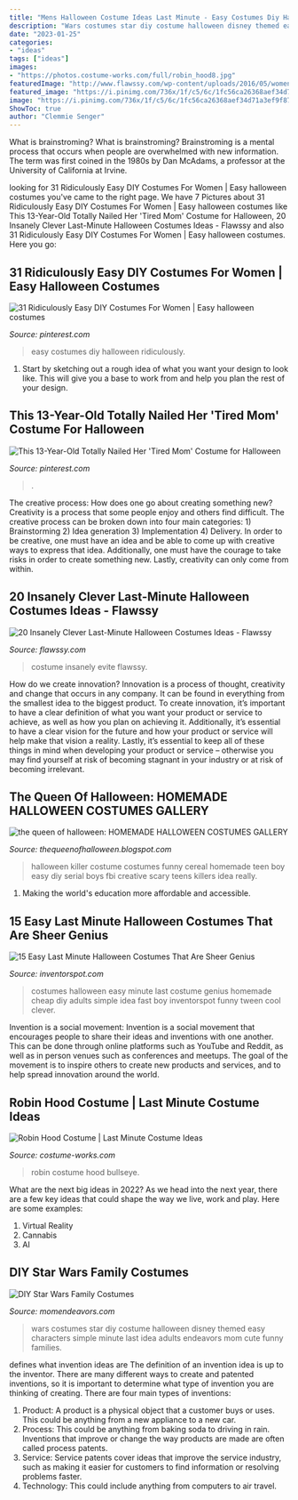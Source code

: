 ```yaml
---
title: "Mens Halloween Costume Ideas Last Minute - Easy Costumes Diy Halloween Ridiculously"
description: "Wars costumes star diy costume halloween disney themed easy characters simple minute last idea adults endeavors mom cute funny families"
date: "2023-01-25"
categories:
- "ideas"
tags: ["ideas"]
images:
- "https://photos.costume-works.com/full/robin_hood8.jpg"
featuredImage: "http://www.flawssy.com/wp-content/uploads/2016/05/women-last-minute-costume.jpg"
featured_image: "https://i.pinimg.com/736x/1f/c5/6c/1fc56ca26368aef34d71a3ef9f87cc7e.jpg"
image: "https://i.pinimg.com/736x/1f/c5/6c/1fc56ca26368aef34d71a3ef9f87cc7e.jpg"
ShowToc: true
author: "Clemmie Senger"
---
```



What is brainstroming?
What is brainstroming? Brainstroming is a mental process that occurs when people are overwhelmed with new information. The term was first coined in the 1980s by Dan McAdams, a professor at the University of California at Irvine.

	

		
looking for 31 Ridiculously Easy DIY Costumes For Women | Easy halloween costumes you've came to the right page. We have 7 Pictures about 31 Ridiculously Easy DIY Costumes For Women | Easy halloween costumes like This 13-Year-Old Totally Nailed Her &#039;Tired Mom&#039; Costume for Halloween, 20 Insanely Clever Last-Minute Halloween Costumes Ideas - Flawssy and also 31 Ridiculously Easy DIY Costumes For Women | Easy halloween costumes. Here you go:
		
    
## 31 Ridiculously Easy DIY Costumes For Women | Easy Halloween Costumes

<img loading=lazy src="https://i.pinimg.com/736x/01/d0/42/01d0422201c0a86a01a8e5aa1400b38d--easy-diy-costumes-costumes-for-women.jpg" onerror="this.onerror=null;this.src='https://tse1.mm.bing.net/th?id=OIP.GMEwj_-qmuRGQyn4gaakIgHaLH&amp;pid=15.1';" alt="31 Ridiculously Easy DIY Costumes For Women | Easy halloween costumes">

_Source: pinterest.com_

>easy costumes diy halloween ridiculously. 

	

1. Start by sketching out a rough idea of what you want your design to look like. This will give you a base to work from and help you plan the rest of your design.

    
## This 13-Year-Old Totally Nailed Her &#039;Tired Mom&#039; Costume For Halloween

<img loading=lazy src="https://i.pinimg.com/736x/1f/c5/6c/1fc56ca26368aef34d71a3ef9f87cc7e.jpg" onerror="this.onerror=null;this.src='https://tse3.mm.bing.net/th?id=OIP.hasUVPLEkirRaZd-EWR7fgHaJ3&amp;pid=15.1';" alt="This 13-Year-Old Totally Nailed Her &#039;Tired Mom&#039; Costume for Halloween">

_Source: pinterest.com_

>. 

	

The creative process: How does one go about creating something new?
Creativity is a process that some people enjoy and others find difficult. The creative process can be broken down into four main categories: 1) Brainstorming 2) Idea generation 3) Implementation 4) Delivery. In order to be creative, one must have an idea and be able to come up with creative ways to express that idea. Additionally, one must have the courage to take risks in order to create something new. Lastly, creativity can only come from within.

    
## 20 Insanely Clever Last-Minute Halloween Costumes Ideas - Flawssy

<img loading=lazy src="http://www.flawssy.com/wp-content/uploads/2016/05/women-last-minute-costume.jpg" onerror="this.onerror=null;this.src='https://tse2.mm.bing.net/th?id=OIP.JIQcQEVEKaGgflLAM63IkwHaLH&amp;pid=15.1';" alt="20 Insanely Clever Last-Minute Halloween Costumes Ideas - Flawssy">

_Source: flawssy.com_

>costume insanely evite flawssy. 

	

How do we create innovation?
Innovation is a process of thought, creativity and change that occurs in any company. It can be found in everything from the smallest idea to the biggest product. To create innovation, it’s important to have a clear definition of what you want your product or service to achieve, as well as how you plan on achieving it. Additionally, it’s essential to have a clear vision for the future and how your product or service will help make that vision a reality. Lastly, it’s essential to keep all of these things in mind when developing your product or service – otherwise you may find yourself at risk of becoming stagnant in your industry or at risk of becoming irrelevant.

    
## The Queen Of Halloween: HOMEMADE HALLOWEEN COSTUMES GALLERY

<img loading=lazy src="http://3.bp.blogspot.com/-0t-0KfLY2k4/UjXyxYyrg6I/AAAAAAAACjw/CW3_8HLAfKE/s1600/tcereal_killer.jpg" onerror="this.onerror=null;this.src='https://tse2.mm.bing.net/th?id=OIP.1d8VGzRFs_CoXaIxT4IGOAAAAA&amp;pid=15.1';" alt="the queen of halloween: HOMEMADE HALLOWEEN COSTUMES GALLERY">

_Source: thequeenofhalloween.blogspot.com_

>halloween killer costume costumes funny cereal homemade teen boy easy diy serial boys fbi creative scary teens killers idea really. 

	

1. Making the world's education more affordable and accessible. 

    
## 15 Easy Last Minute Halloween Costumes That Are Sheer Genius

<img loading=lazy src="http://inventorspot.com/files/blog1/cactuscostume.jpg" onerror="this.onerror=null;this.src='https://tse1.mm.bing.net/th?id=OIP._5qbynMox6oOR02DbL3PCQAAAA&amp;pid=15.1';" alt="15 Easy Last Minute Halloween Costumes That Are Sheer Genius">

_Source: inventorspot.com_

>costumes halloween easy minute last costume genius homemade cheap diy adults simple idea fast boy inventorspot funny tween cool clever. 

	

Invention is a social movement:
Invention is a social movement that encourages people to share their ideas and inventions with one another. This can be done through online platforms such as YouTube and Reddit, as well as in person venues such as conferences and meetups. The goal of the movement is to inspire others to create new products and services, and to help spread innovation around the world.

    
## Robin Hood Costume | Last Minute Costume Ideas

<img loading=lazy src="https://photos.costume-works.com/full/robin_hood8.jpg" onerror="this.onerror=null;this.src='https://tse4.mm.bing.net/th?id=OIP.7WjX1mh0rOXfW7R2M4G46QHaJ4&amp;pid=15.1';" alt="Robin Hood Costume | Last Minute Costume Ideas">

_Source: costume-works.com_

>robin costume hood bullseye. 

	

What are the next big ideas in 2022?
As we head into the next year, there are a few key ideas that could shape the way we live, work and play. Here are some examples: 
1. Virtual Reality 
2. Cannabis 
3. AI 

    
## DIY Star Wars Family Costumes

<img loading=lazy src="https://www.momendeavors.com/wp-content/uploads/2015/11/DIY-Star-Wars-Costumes-649x1024.jpg" onerror="this.onerror=null;this.src='https://tse4.mm.bing.net/th?id=OIP.wUnQ16zMgw55NWJwP3f3NwHaLr&amp;pid=15.1';" alt="DIY Star Wars Family Costumes">

_Source: momendeavors.com_

>wars costumes star diy costume halloween disney themed easy characters simple minute last idea adults endeavors mom cute funny families. 

	

defines what invention ideas are
The definition of an invention idea is up to the inventor. 
There are many different ways to create and patented inventions, so it is important to determine what type of invention you are thinking of creating. There are four main types of inventions: 
1) Product: A product is a physical object that a customer buys or uses. This could be anything from a new appliance to a new car. 
2) Process: This could be anything from baking soda to driving in rain. Inventions that improve or change the way products are made are often called process patents. 
3) Service: Service patents cover ideas that improve the service industry, such as making it easier for customers to find information or resolving problems faster. 
4) Technology: This could include anything from computers to air travel.

